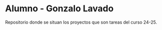 # Alumno - Gonzalo Lavado 

Repositorio donde se situan los proyectos que son tareas del curso 24-25.